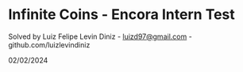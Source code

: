 # Infinite Coins - Encora Intern Test

Solved by Luiz Felipe Levin Diniz - luizd97@gmail.com - github.com/luizlevindiniz

02/02/2024
